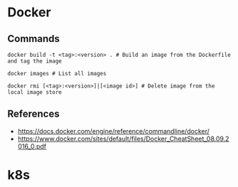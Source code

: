 # Docker

## Commands

```
docker build -t <tag>:<version> . # Build an image from the Dockerfile and tag the image

docker images # List all images

docker rmi [<tag>:<version>]|[<image id>] # Delete image from the local image store
```

## References
- https://docs.docker.com/engine/reference/commandline/docker/
- https://www.docker.com/sites/default/files/Docker_CheatSheet_08.09.2016_0.pdf

# k8s

